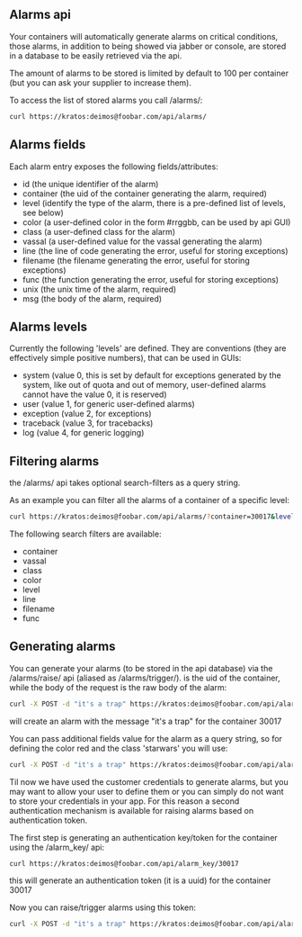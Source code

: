 Alarms api
----------

Your containers will automatically generate alarms on critical conditions, those alarms, in addition to being showed via jabber or console, are stored in a database to be easily retrieved via the api.

The amount of alarms to be stored is limited by default to 100 per container (but you can ask your supplier to increase them).

To access the list of stored alarms you call /alarms/:

```sh
curl https://kratos:deimos@foobar.com/api/alarms/
```

Alarms fields
-------------

Each alarm entry exposes the following fields/attributes:

* id (the unique identifier of the alarm)
* container (the uid of the container generating the alarm, required)
* level (identify the type of the alarm, there is a pre-defined list of levels, see below)
* color (a user-defined color in the form #rrggbb, can be used by api GUI)
* class (a user-defined class for the alarm)
* vassal (a user-defined value for the vassal generating the alarm)
* line (the line of code generating the error, useful for storing exceptions)
* filename (the filename generating the error, useful for storing exceptions)
* func (the function generating the error, useful for storing exceptions)
* unix (the unix time of the alarm, required)
* msg (the body of the alarm, required)


Alarms levels
-------------

Currently the following 'levels' are defined. They are conventions (they are effectively simple positive numbers), that can be used in GUIs:

* system (value 0, this is set by default for exceptions generated by the system, like out of quota and out of memory, user-defined alarms cannot have the value 0, it is reserved)
* user (value 1, for generic user-defined alarms)
* exception (value 2, for exceptions)
* traceback (value 3, for tracebacks)
* log (value 4, for generic logging)


Filtering alarms
----------------

the /alarms/ api takes optional search-filters as a query string.

As an example you can filter all the alarms of a container of a specific level:

```sh
curl https://kratos:deimos@foobar.com/api/alarms/?container=30017&level=1
```

The following search filters are available:

* container
* vassal
* class
* color
* level
* line
* filename
* func


Generating alarms
-----------------

You can generate your alarms (to be stored in the api database) via the /alarms/raise/<id> api (aliased as /alarms/trigger/<id>). <id> is the uid of the container, while the body of the request is the raw body of the alarm:

```sh
curl -X POST -d "it's a trap" https://kratos:deimos@foobar.com/api/alarms/raise/30017
```

will create an alarm with the message "it's a trap" for the container 30017

You can pass additional fields value for the alarm as a query string, so for defining the color red and the class 'starwars' you will use:


```sh
curl -X POST -d "it's a trap" https://kratos:deimos@foobar.com/api/alarms/raise/30017?color=ff0000&class=starwars
```

Til now we have used the customer credentials to generate alarms, but you may want to allow your user to define them or you can simply do not want to store your credentials in your app. For this reason a second authentication mechanism is available for raising alarms based on authentication token.

The first step is generating an authentication key/token for the container using the /alarm_key/<id> api:

```sh
curl https://kratos:deimos@foobar.com/api/alarm_key/30017
```

this will generate an authentication token (it is a uuid) for the container 30017

Now you can raise/trigger alarms using this token:

```sh
curl -X POST -d "it's a trap" https://kratos:deimos@foobar.com/api/alarms/raise/30017?color=ff0000&class=starwars&key=c5450a13-0f18-432f-9a37-74871d57cb20
```
